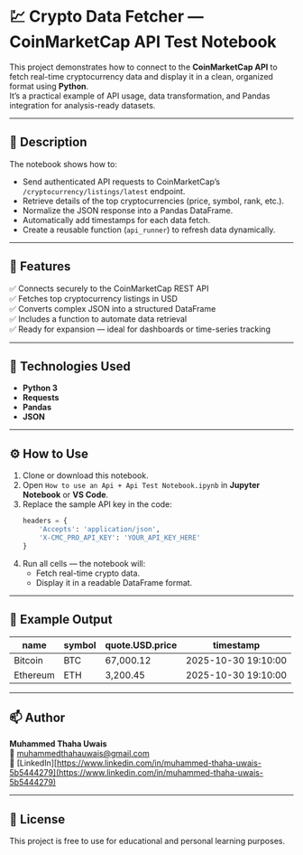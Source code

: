 # 💹 Crypto Data Fetcher — CoinMarketCap API Test Notebook

This project demonstrates how to connect to the **CoinMarketCap API** to fetch real-time cryptocurrency data and display it in a clean, organized format using **Python**.  
It’s a practical example of API usage, data transformation, and Pandas integration for analysis-ready datasets.

---

## 📘 Description
The notebook shows how to:
- Send authenticated API requests to CoinMarketCap’s `/cryptocurrency/listings/latest` endpoint.
- Retrieve details of the top cryptocurrencies (price, symbol, rank, etc.).
- Normalize the JSON response into a Pandas DataFrame.
- Automatically add timestamps for each data fetch.
- Create a reusable function (`api_runner`) to refresh data dynamically.

---

## 🚀 Features
✅ Connects securely to the CoinMarketCap REST API  
✅ Fetches top cryptocurrency listings in USD  
✅ Converts complex JSON into a structured DataFrame  
✅ Includes a function to automate data retrieval  
✅ Ready for expansion — ideal for dashboards or time-series tracking  

---

## 🧩 Technologies Used
- **Python 3**
- **Requests**
- **Pandas**
- **JSON**

---

## ⚙️ How to Use
1. Clone or download this notebook.
2. Open `How to use an Api + Api Test Notebook.ipynb` in **Jupyter Notebook** or **VS Code**.
3. Replace the sample API key in the code:
   ```python
   headers = {
       'Accepts': 'application/json',
       'X-CMC_PRO_API_KEY': 'YOUR_API_KEY_HERE'
   }
   ```
4. Run all cells — the notebook will:
   - Fetch real-time crypto data.
   - Display it in a readable DataFrame format.

---

## 🧮 Example Output
| name      | symbol | quote.USD.price | timestamp           |
|------------|---------|-----------------|---------------------|
| Bitcoin    | BTC     | 67,000.12       | 2025-10-30 19:10:00 |
| Ethereum   | ETH     | 3,200.45        | 2025-10-30 19:10:00 |

---

## 📫 Author
**Muhammed Thaha Uwais**  
📧 [muhammedthahauwais@gmail.com](mailto:muhammedthahauwais@gmail.com)  
🔗 [LinkedIn][https://www.linkedin.com/in/muhammed-thaha-uwais-5b5444279](https://www.linkedin.com/in/muhammed-thaha-uwais-5b5444279)

---

## 🪪 License
This project is free to use for educational and personal learning purposes.
